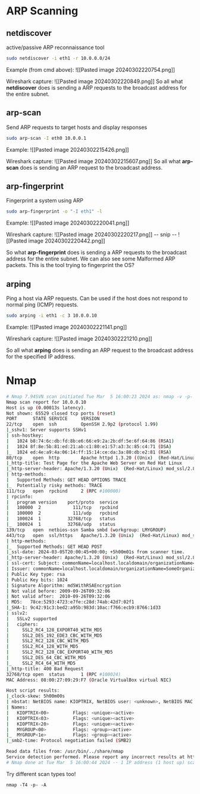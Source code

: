 # ARP Scanning

## netdiscover

active/passive ARP reconnaissance tool

```bash
sudo netdiscover -i eth1 -r 10.0.0.0/24
```

Example (from cmd above):
![[Pasted image 20240302220754.png]]

Wireshark capture:
![[Pasted image 20240302220849.png]]
So all what **netdiscover** does is sending a ARP requests to the broadcast address for the entire subnet.

## arp-scan

Send ARP requests to target hosts and display responses
```bash
sudo arp-scan -I eth0 10.0.0.1
```

Example:
![[Pasted image 20240302215426.png]]

Wireshark capture:
![[Pasted image 20240302215607.png]]
So all what **arp-scan** does is sending an ARP request to the broadcast address.

## arp-fingerprint

Fingerprint a system using ARP
```bash
sudo arp-fingerprint -o "-I eth1" -l
```

Example:
![[Pasted image 20240302220041.png]]

Wireshark capture:
![[Pasted image 20240302220217.png]]
-- snip --
![[Pasted image 20240302220442.png]]

So what **arp-fingerprint** does is sending a ARP requests to the broadcast address for the entire subnet.
We can also see some Malformed ARP packets. This is the tool trying to fingerprint the OS?

## arping

Ping a host via ARP requests. Can be used if the host does not respond to normal ping (ICMP) requests.
```bash
sudo arping -i eth1 -c 3 10.0.0.10
```

Example:
![[Pasted image 20240302221141.png]]

Wireshark capture:
![[Pasted image 20240302221210.png]]

So all what **arping** does is sending an ARP request to the broadcast address for the specified IP address.
# Nmap

```bash
# Nmap 7.94SVN scan initiated Tue Mar  5 16:00:23 2024 as: nmap -v -p- -sV -sC -oN kioptrix.nmap 10.0.0.10
Nmap scan report for 10.0.0.10
Host is up (0.00013s latency).
Not shown: 65529 closed tcp ports (reset)
PORT      STATE SERVICE     VERSION
22/tcp    open  ssh         OpenSSH 2.9p2 (protocol 1.99)
|_sshv1: Server supports SSHv1
| ssh-hostkey: 
|   1024 b8:74:6c:db:fd:8b:e6:66:e9:2a:2b:df:5e:6f:64:86 (RSA1)
|   1024 8f:8e:5b:81:ed:21:ab:c1:80:e1:57:a3:3c:85:c4:71 (DSA)
|_  1024 ed:4e:a9:4a:06:14:ff:15:14:ce:da:3a:80:db:e2:81 (RSA)
80/tcp    open  http        Apache httpd 1.3.20 ((Unix)  (Red-Hat/Linux) mod_ssl/2.8.4 OpenSSL/0.9.6b)
|_http-title: Test Page for the Apache Web Server on Red Hat Linux
|_http-server-header: Apache/1.3.20 (Unix)  (Red-Hat/Linux) mod_ssl/2.8.4 OpenSSL/0.9.6b
| http-methods: 
|   Supported Methods: GET HEAD OPTIONS TRACE
|_  Potentially risky methods: TRACE
111/tcp   open  rpcbind     2 (RPC #100000)
| rpcinfo: 
|   program version    port/proto  service
|   100000  2            111/tcp   rpcbind
|   100000  2            111/udp   rpcbind
|   100024  1          32768/tcp   status
|_  100024  1          32768/udp   status
139/tcp   open  netbios-ssn Samba smbd (workgroup: LMYGROUP)
443/tcp   open  ssl/https   Apache/1.3.20 (Unix)  (Red-Hat/Linux) mod_ssl/2.8.4 OpenSSL/0.9.6b
| http-methods: 
|_  Supported Methods: GET HEAD POST
|_ssl-date: 2024-03-05T20:00:45+00:00; +5h00m01s from scanner time.
|_http-server-header: Apache/1.3.20 (Unix)  (Red-Hat/Linux) mod_ssl/2.8.4 OpenSSL/0.9.6b
| ssl-cert: Subject: commonName=localhost.localdomain/organizationName=SomeOrganization/stateOrProvinceName=SomeState/countryName=--
| Issuer: commonName=localhost.localdomain/organizationName=SomeOrganization/stateOrProvinceName=SomeState/countryName=--
| Public Key type: rsa
| Public Key bits: 1024
| Signature Algorithm: md5WithRSAEncryption
| Not valid before: 2009-09-26T09:32:06
| Not valid after:  2010-09-26T09:32:06
| MD5:   78ce:5293:4723:e7fe:c28d:74ab:42d7:02f1
|_SHA-1: 9c42:91c3:bed2:a95b:983d:10ac:f766:ecb9:8766:1d33
| sslv2: 
|   SSLv2 supported
|   ciphers: 
|     SSL2_RC4_128_EXPORT40_WITH_MD5
|     SSL2_DES_192_EDE3_CBC_WITH_MD5
|     SSL2_RC2_128_CBC_WITH_MD5
|     SSL2_RC4_128_WITH_MD5
|     SSL2_RC2_128_CBC_EXPORT40_WITH_MD5
|     SSL2_DES_64_CBC_WITH_MD5
|_    SSL2_RC4_64_WITH_MD5
|_http-title: 400 Bad Request
32768/tcp open  status      1 (RPC #100024)
MAC Address: 08:00:27:09:29:F7 (Oracle VirtualBox virtual NIC)

Host script results:
|_clock-skew: 5h00m00s
| nbstat: NetBIOS name: KIOPTRIX, NetBIOS user: <unknown>, NetBIOS MAC: <unknown> (unknown)
| Names:
|   KIOPTRIX<00>         Flags: <unique><active>
|   KIOPTRIX<03>         Flags: <unique><active>
|   KIOPTRIX<20>         Flags: <unique><active>
|   MYGROUP<00>          Flags: <group><active>
|_  MYGROUP<1e>          Flags: <group><active>
|_smb2-time: Protocol negotiation failed (SMB2)

Read data files from: /usr/bin/../share/nmap
Service detection performed. Please report any incorrect results at https://nmap.org/submit/ .
# Nmap done at Tue Mar  5 16:00:44 2024 -- 1 IP address (1 host up) scanned in 20.99 seconds
```

Try different scan types too!
```
nmap -T4 -p- -A
```